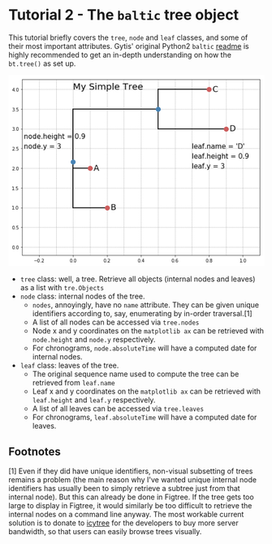 # Tutorial 2 - The `baltic` tree object

This tutorial briefly covers the `tree`, `node` and `leaf` classes, and some of their most important attributes. Gytis' original Python2 `baltic` [readme](https://github.com/blab/baltic) is highly recommended to get an in-depth understanding on how the `bt.tree()` as set up.

![Image of baltic tree diagram](https://github.com/Don86/baltic3/blob/master/assets/baltic-tree-example.png)

* `tree` class: well, a tree. Retrieve all objects (internal nodes and leaves) as a list with `tre.Objects`
* `node` class: internal nodes of the tree.
    - `nodes`, annoyingly, have no `name` attribute. They can be given unique identifiers according to, say, enumerating by in-order traversal.[1]
    - A list of all nodes can be accessed via `tree.nodes`
    - Node x and y coordinates on the `matplotlib ax` can be retrieved with `node.height` and `node.y` respectively.
    - For chronograms, `node.absoluteTime` will have a computed date for internal nodes.
* `leaf` class: leaves of the tree.
    - The original sequence name used to compute the tree can be retrieved from `leaf.name`
    - Leaf x and y coordinates on the `matplotlib ax` can be retrieved with `leaf.height` and `leaf.y` respectively.
    - A list of all leaves can be accessed via `tree.leaves`
    - For chronograms, `leaf.absoluteTime` will have a computed date for leaves.


## Footnotes

[1] Even if they did have unique identifiers, non-visual subsetting of trees remains a problem (the main reason why I've wanted unique internal node identifiers has usually been to simply retrieve a subtree just from that internal node). But this can already be done in Figtree. If the tree gets too large to display in Figtree, it would similarly be too difficult to retrieve the internal nodes on a command line anyway. The most workable current solution is to donate to [icytree](https://icytree.org) for the developers to buy more server bandwidth, so that users can easily browse trees visually.
